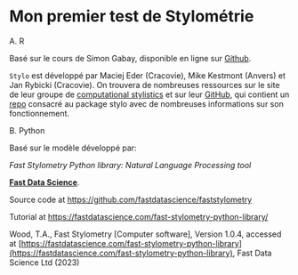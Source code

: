 # Mon premier test de Stylométrie


A. R 

Basé sur le cours de Simon Gabay, disponible en ligne sur [Github](https://github.com/gabays).


`Stylo` est développé par Maciej Eder (Cracovie), Mike Kestmont (Anvers) et Jan Rybicki (Cracovie). On trouvera de nombreuses ressources sur le site de leur groupe de [computational stylistics](https://computationalstylistics.github.io) et sur leur [GitHub](https://github.com/computationalstylistics), qui contient un [repo](https://github.com/computationalstylistics/stylo) consacré au package stylo avec de nombreuses informations sur son fonctionnement.



B. Python

Basé sur le modèle développé par:

_Fast Stylometry Python library: Natural Language Processing tool_

[**Fast Data Science**](https://fastdatascience.com).

Source code at https://github.com/fastdatascience/faststylometry

Tutorial at https://fastdatascience.com/fast-stylometry-python-library/

Wood, T.A., Fast Stylometry [Computer software], Version 1.0.4, accessed at [https://fastdatascience.com/fast-stylometry-python-library](https://fastdatascience.com/fast-stylometry-python-library), Fast Data Science Ltd (2023)
